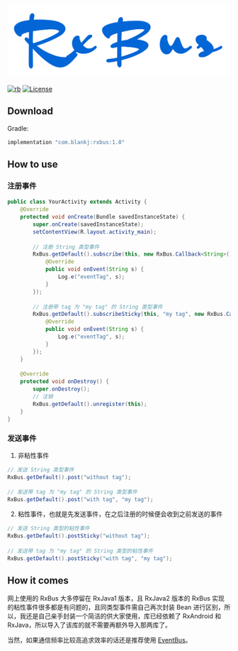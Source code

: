 ![logo][logo]

[![rb][rbsvg]][rb] [![License][licensesvg]][license]


## Download

Gradle:
```groovy
implementation "com.blankj:rxbus:1.0"
```


## How to use

### 注册事件
```java
public class YourActivity extends Activity {
    @Override
    protected void onCreate(Bundle savedInstanceState) {
        super.onCreate(savedInstanceState);
        setContentView(R.layout.activity_main);

        // 注册 String 类型事件
        RxBus.getDefault().subscribe(this, new RxBus.Callback<String>() {
            @Override
            public void onEvent(String s) {
                Log.e("eventTag", s);
            }
        });

        // 注册带 tag 为 "my tag" 的 String 类型事件
        RxBus.getDefault().subscribeSticky(this, "my tag", new RxBus.Callback<String>() {
            @Override
            public void onEvent(String s) {
                Log.e("eventTag", s);
            }
        });
    }

    @Override
    protected void onDestroy() {
        super.onDestroy();
        // 注销
        RxBus.getDefault().unregister(this);
    }
}
```

### 发送事件

1. 非粘性事件
  ```java
  // 发送 String 类型事件
  RxBus.getDefault().post("without tag");

  // 发送带 tag 为 "my tag" 的 String 类型事件
  RxBus.getDefault().post("with tag", "my tag");
  ```

2. 粘性事件，也就是先发送事件，在之后注册的时候便会收到之前发送的事件

  ```java
  // 发送 String 类型的粘性事件
  RxBus.getDefault().postSticky("without tag");

  // 发送带 tag 为 "my tag" 的 String 类型的粘性事件
  RxBus.getDefault().postSticky("with tag", "my tag");
  ```


## How it comes

网上使用的 RxBus 大多停留在 RxJava1 版本，且 RxJava2 版本的 RxBus 实现的粘性事件很多都是有问题的，且同类型事件需自己再次封装 Bean 进行区别，所以，我还是自己亲手封装一个简洁的供大家使用，库已经依赖了 RxAndroid 和 RxJava，所以导入了该库的就不需要再额外导入那两库了。

当然，如果通信频率比较高追求效率的话还是推荐使用 [EventBus](https://github.com/greenrobot/EventBus)。



[logo]: https://raw.githubusercontent.com/Blankj/RxBus/master/art/logo.png

[rbsvg]: https://img.shields.io/badge/RxBus-v1.0-brightgreen.svg
[rb]: https://github.com/Blankj/RxBus

[licensesvg]: https://img.shields.io/badge/License-Apache--2.0-brightgreen.svg
[license]: https://github.com/Blankj/RxBus/blob/master/LICENSE